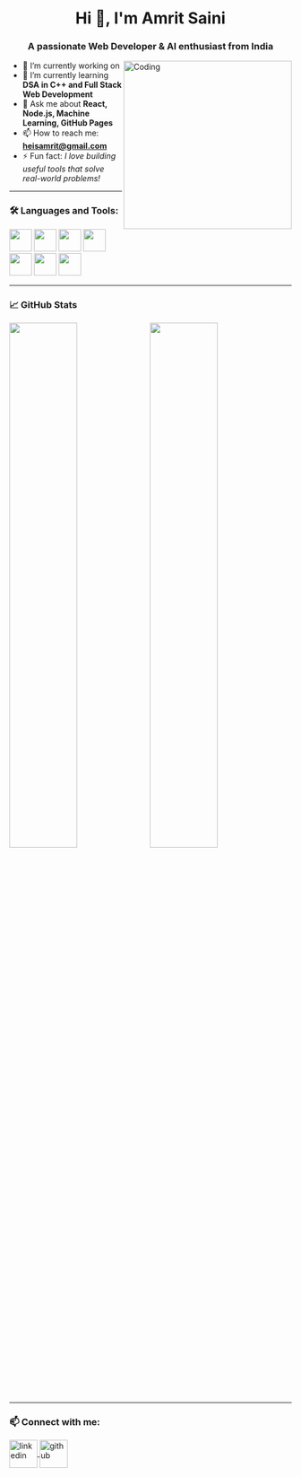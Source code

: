 <h1 align="center">Hi 👋, I'm Amrit Saini</h1>
<h3 align="center">A passionate Web Developer & AI enthusiast from India</h3>

<img align="right" alt="Coding" width="300" src="https://media.giphy.com/media/qgQUggAC3Pfv687qPC/giphy.gif">

- 🔭 I’m currently working on  
- 🌱 I’m currently learning **DSA in C++ and Full Stack Web Development**
- 💬 Ask me about **React, Node.js, Machine Learning, GitHub Pages**
- 📫 How to reach me: **[heisamrit@gmail.com](mailto:your.heisamrit@gmail.com)**
- ⚡ Fun fact: *I love building useful tools that solve real-world problems!*

---

### 🛠️ Languages and Tools:
<p align="left">
  <img src="https://cdn.jsdelivr.net/gh/devicons/devicon/icons/html5/html5-original.svg" width="40" />
  <img src="https://cdn.jsdelivr.net/gh/devicons/devicon/icons/css3/css3-original.svg" width="40" />
  <img src="https://cdn.jsdelivr.net/gh/devicons/devicon/icons/javascript/javascript-original.svg" width="40" />
  <img src="https://cdn.jsdelivr.net/gh/devicons/devicon/icons/react/react-original.svg" width="40" />
  <img src="https://cdn.jsdelivr.net/gh/devicons/devicon/icons/nodejs/nodejs-original.svg" width="40" />
  <img src="https://cdn.jsdelivr.net/gh/devicons/devicon/icons/python/python-original.svg" width="40" />
  <img src="https://cdn.jsdelivr.net/gh/devicons/devicon/icons/cplusplus/cplusplus-original.svg" width="40" />
</p>

---

### 📈 GitHub Stats
<p align="left">
  <img src="https://github-readme-stats.vercel.app/api?username=amritsaini&show_icons=true&theme=radical" width="49%"/>
  <img src="https://github-readme-streak-stats.herokuapp.com/?user=amritsaini&theme=radical" width="49%" />
</p>

---

### 📫 Connect with me:
<p align="left">
  <a href="www.linkedin.com/in/amrit-saini-5a0605344" target="blank">
    <img align="center" src="https://cdn.jsdelivr.net/npm/simple-icons@v3/icons/linkedin.svg" alt="linkedin" height="50" width="50" />
  </a>
  <a href="https://github.com/Heisamrit" target="blank">
    <img align="center" src="https://cdn.jsdelivr.net/npm/simple-icons@v3/icons/github.svg" alt="github" height="50" width="50" />
  </a>
</p>
